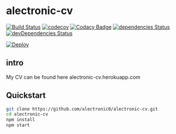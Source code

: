 # alectronic-cv
[![Build Status](https://travis-ci.org/alectronic0/alectronic-cv.svg?branch=master)](https://travis-ci.org/alectronic0/alectronic-cv)
[![codecov](https://codecov.io/gh/alectronic0/alectronic-cv/branch/master/graph/badge.svg)](https://codecov.io/gh/alectronic0/alectronic-cv)
[![Codacy Badge](https://api.codacy.com/project/badge/Grade/cdea5391c48b4a40b3814c81fe7d0960)](https://www.codacy.com/app/alectronic0/alectronic-cv)
[![dependencies Status](https://david-dm.org/alectronic0/alectronic-cv/status.svg)](https://david-dm.org/alectronic0/alectronic-cv)
[![devDependencies Status](https://david-dm.org/alectronic0/alectronic-cv/dev-status.svg)](https://david-dm.org/alectronic0/alectronic-cv?type=dev)

[![Deploy](https://www.herokucdn.com/deploy/button.svg)](https://heroku.com/deploy?template=https://github.com/alectronic0/alectronic-cv)
## intro

My CV can be found here alectronic-cv.herokuapp.com

## Quickstart
```bash
git clone https://github.com/alectronic0/alectronic-cv.git
cd alectronic-cv
npm install
npm start
```
